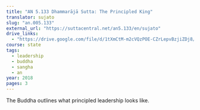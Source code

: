 ```yaml
---
title: "AN 5.133 Dhammarājā Sutta: The Principled King"
translator: sujato
slug: "an.005.133"
external_url: "https://suttacentral.net/an5.133/en/sujato"
drive_links:
  - "https://drive.google.com/file/d/1tXmCtM-m2cVQzPOE-CZrLepvBzjiZDj8/view?usp=drivesdk"
course: state
tags:
  - leadership
  - buddha
  - sangha
  - an
year: 2018
pages: 3
---
```


The Buddha outlines what principled leadership looks like.

